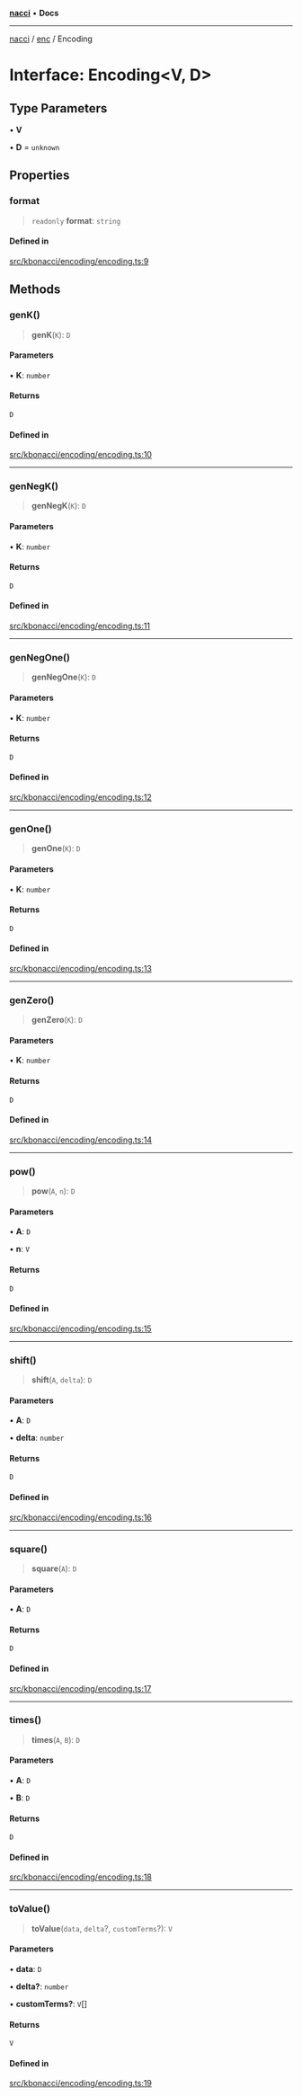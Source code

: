 [**nacci**](../../../README.md) • **Docs**

***

[nacci](../../../README.md) / [enc](../README.md) / Encoding

# Interface: Encoding\<V, D\>

## Type Parameters

• **V**

• **D** = `unknown`

## Properties

### format

> `readonly` **format**: `string`

#### Defined in

[src/kbonacci/encoding/encoding.ts:9](https://github.com/havelessbemore/nacci/blob/3cbe0b7b12cdcaf753d48aef5739bde5f440356e/src/kbonacci/encoding/encoding.ts#L9)

## Methods

### genK()

> **genK**(`K`): `D`

#### Parameters

• **K**: `number`

#### Returns

`D`

#### Defined in

[src/kbonacci/encoding/encoding.ts:10](https://github.com/havelessbemore/nacci/blob/3cbe0b7b12cdcaf753d48aef5739bde5f440356e/src/kbonacci/encoding/encoding.ts#L10)

***

### genNegK()

> **genNegK**(`K`): `D`

#### Parameters

• **K**: `number`

#### Returns

`D`

#### Defined in

[src/kbonacci/encoding/encoding.ts:11](https://github.com/havelessbemore/nacci/blob/3cbe0b7b12cdcaf753d48aef5739bde5f440356e/src/kbonacci/encoding/encoding.ts#L11)

***

### genNegOne()

> **genNegOne**(`K`): `D`

#### Parameters

• **K**: `number`

#### Returns

`D`

#### Defined in

[src/kbonacci/encoding/encoding.ts:12](https://github.com/havelessbemore/nacci/blob/3cbe0b7b12cdcaf753d48aef5739bde5f440356e/src/kbonacci/encoding/encoding.ts#L12)

***

### genOne()

> **genOne**(`K`): `D`

#### Parameters

• **K**: `number`

#### Returns

`D`

#### Defined in

[src/kbonacci/encoding/encoding.ts:13](https://github.com/havelessbemore/nacci/blob/3cbe0b7b12cdcaf753d48aef5739bde5f440356e/src/kbonacci/encoding/encoding.ts#L13)

***

### genZero()

> **genZero**(`K`): `D`

#### Parameters

• **K**: `number`

#### Returns

`D`

#### Defined in

[src/kbonacci/encoding/encoding.ts:14](https://github.com/havelessbemore/nacci/blob/3cbe0b7b12cdcaf753d48aef5739bde5f440356e/src/kbonacci/encoding/encoding.ts#L14)

***

### pow()

> **pow**(`A`, `n`): `D`

#### Parameters

• **A**: `D`

• **n**: `V`

#### Returns

`D`

#### Defined in

[src/kbonacci/encoding/encoding.ts:15](https://github.com/havelessbemore/nacci/blob/3cbe0b7b12cdcaf753d48aef5739bde5f440356e/src/kbonacci/encoding/encoding.ts#L15)

***

### shift()

> **shift**(`A`, `delta`): `D`

#### Parameters

• **A**: `D`

• **delta**: `number`

#### Returns

`D`

#### Defined in

[src/kbonacci/encoding/encoding.ts:16](https://github.com/havelessbemore/nacci/blob/3cbe0b7b12cdcaf753d48aef5739bde5f440356e/src/kbonacci/encoding/encoding.ts#L16)

***

### square()

> **square**(`A`): `D`

#### Parameters

• **A**: `D`

#### Returns

`D`

#### Defined in

[src/kbonacci/encoding/encoding.ts:17](https://github.com/havelessbemore/nacci/blob/3cbe0b7b12cdcaf753d48aef5739bde5f440356e/src/kbonacci/encoding/encoding.ts#L17)

***

### times()

> **times**(`A`, `B`): `D`

#### Parameters

• **A**: `D`

• **B**: `D`

#### Returns

`D`

#### Defined in

[src/kbonacci/encoding/encoding.ts:18](https://github.com/havelessbemore/nacci/blob/3cbe0b7b12cdcaf753d48aef5739bde5f440356e/src/kbonacci/encoding/encoding.ts#L18)

***

### toValue()

> **toValue**(`data`, `delta`?, `customTerms`?): `V`

#### Parameters

• **data**: `D`

• **delta?**: `number`

• **customTerms?**: `V`[]

#### Returns

`V`

#### Defined in

[src/kbonacci/encoding/encoding.ts:19](https://github.com/havelessbemore/nacci/blob/3cbe0b7b12cdcaf753d48aef5739bde5f440356e/src/kbonacci/encoding/encoding.ts#L19)
